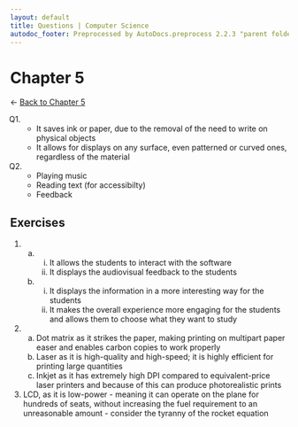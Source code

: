 ```yaml
---
layout: default
title: Questions | Computer Science
autodoc_footer: Preprocessed by AutoDocs.preprocess 2.2.3 "parent folders in indexes *should* now display properly" ⓒ Starwort, 2020
---
```


<style>
    :not(ul) > ol {
        counter-reset: list-ctr;
        list-style-type: none;
        list-style-position: outside;
    }
    :not(ul) > ol > li {
        counter-increment: list-ctr;
    }
    :not(ul) > ol > li::before {
        content:"Q" counter(list-ctr) ". ";
        margin-left: -25.5px;
    }
    ol ol {
        list-style-type: circle;
    }
    ol ol > li::before{
        content: none;
        margin-left: default;
    }
    ol ul {
        list-style-type: lower-alpha;
    }
    ol ul ul {
        list-style-type: lower-roman;
    }
    ul ol {
        list-style-type: circle;
    }
    ul {
        list-style-type: decimal;
    }
    ul ul {
        list-style-type: lower-alpha;
    }
    ul ul ul {
        list-style-type: lower-roman;
    }
</style>

# Chapter 5

← [Back to Chapter 5](./index.html)

1.
    1. It saves ink or paper, due to the removal of the need to write on physical objects
    2. It allows for displays on any surface, even patterned or curved ones, regardless of the material
2.
    1. Playing music
    2. Reading text (for accessibilty)
    3. Feedback

## Exercises

- ​
    - ​
        - It allows the students to interact with the software
        - It displays the audiovisual feedback to the students
    - ​
        - It displays the information in a more interesting way for the students
        - It makes the overall experience more engaging for the students and allows them to choose what they want to study
- ​
    - Dot matrix as it strikes the paper, making printing on multipart paper easer and enables carbon copies to work properly
    - Laser as it is high-quality and high-speed; it is highly efficient for printing large quantities
    - Inkjet as it has extremely high DPI compared to equivalent-price laser printers and because of this can produce photorealistic prints
- LCD, as it is low-power - meaning it can operate on the plane for hundreds of seats, without increasing the fuel requirement to an unreasonable amount - consider the tyranny of the rocket equation
